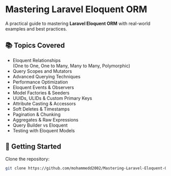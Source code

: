# Mastering Laravel Eloquent ORM

A practical guide to mastering **Laravel Eloquent ORM** with real-world examples and best practices.

## 📚 Topics Covered
- Eloquent Relationships  
  (One to One, One to Many, Many to Many, Polymorphic)
- Query Scopes and Mutators
- Advanced Querying Techniques
- Performance Optimization
- Eloquent Events & Observers
- Model Factories & Seeders
- UUIDs, ULIDs & Custom Primary Keys
- Attribute Casting & Accessors
- Soft Deletes & Timestamps
- Pagination & Chunking
- Aggregates & Raw Expressions
- Query Builder vs Eloquent
- Testing with Eloquent Models

## 🚀 Getting Started
Clone the repository:
```bash
git clone https://github.com/mohammedd2002/Mastering-Laravel-Eloquent-ORM.git
